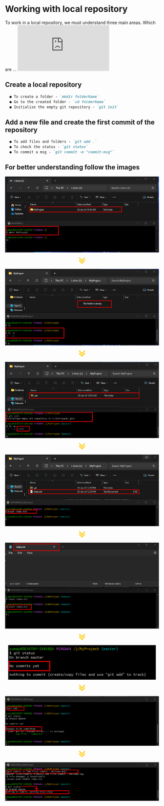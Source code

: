# Working with local repository

To work in a local repository, we must understand three main areas. Which are ... ![learn more](https://github.com/sumayaakter320/basic-to-advanced-git-course/blob/main/004_working_with_local_repo/three_main_areas.md)

## Create a local repository

``` markdown
  ● To create a folder - `mkdir folderName`
  ● Go to the created folder - `cd folderName`
  ● Initialize the empty git repository - `git init`
```

## Add a new file and create the first commit of the repository

``` markdown
  ● To add files and folders - `git add .`
  ● To check the status - `git status`
  ● To commit a msg - `git commit -m "commit-msg"`
```

## For better understanding follow the images

<div align="center">
<div>

![new-folder-created][folderCreate]
<div align="center">
    <img src="images/arrow-down.png" alt="below-arrow" width="20px">
<div>

![checking-folder-contents][checkFolder_files]
<div align="center">
    <img src="images/arrow-down.png" alt="below-arrow" width="20px">
<div>

![initialized-new-git-repository][gitInit]
<div align="center">
    <img src="images/arrow-down.png" alt="below-arrow" width="20px">
<div>

![new-file-created][fileCreate]
<div align="center">
    <img src="images/arrow-down.png" alt="below-arrow" width="20px">
<div>

![open-file-in-notepad][fileOpenInNotepad]
<div align="center">
    <img src="images/arrow-down.png" alt="below-arrow" width="20px">
<div>

![check-status][checkStatus]
<div align="center">
    <img src="images/arrow-down.png" alt="below-arrow" width="20px">
<div>

![add-contents-in-file][gitAdd]
<div align="center">
    <img src="images/arrow-down.png" alt="below-arrow" width="20px">
<div>

![write-the-first-commit][gitCommit]


<!-- all links are here -->
[folderCreate]: images/create_folder.png
[checkFolder_files]: images/check_folder.png
[gitInit]: images/git_initialized.png
[fileCreate]: images/create_file.png
[fileOpenInNotepad]: images/open_file_in_notepad.png
[checkStatus]: images/git_status.png
[editFile]: images/file_edit.png
[gitAdd]: images/git_add.png
[gitCommit]: images/git_commit.png
